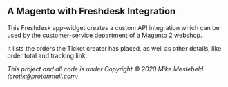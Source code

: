 
## A Magento with Freshdesk Integration

This Freshdesk app-widget creates a custom API integration which can be used by the customer-service department of a Magento 2 webshop.

It lists the orders the Ticket creater has placed, as well as other details, like order total and tracking link.

<i>This project and all code is under Copyright © 2020 Mike Mestebeld (crotix@protonmail.com)
